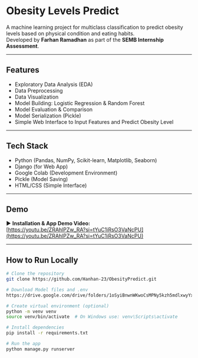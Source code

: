 # Obesity Levels Predict

A machine learning project for multiclass classification to predict obesity levels based on physical condition and eating habits.  
Developed by **Farhan Ramadhan** as part of the **SEMB Internship Assessment**.

---

## Features
- Exploratory Data Analysis (EDA)
- Data Preprocessing
- Data Visualization
- Model Building: Logistic Regression & Random Forest
- Model Evaluation & Comparison
- Model Serialization (Pickle)
- Simple Web Interface to Input Features and Predict Obesity Level

---

## Tech Stack
- Python (Pandas, NumPy, Scikit-learn, Matplotlib, Seaborn)
- Django (for Web App)
- Google Colab (Development Environment)
- Pickle (Model Saving)
- HTML/CSS (Simple Interface)

---

## Demo

▶️ **Installation & App Demo Video:**  
[https://youtu.be/ZRAhlPZw_RA?si=tYuC1iRsO3VaNcPU](https://youtu.be/ZRAhlPZw_RA?si=tYuC1iRsO3VaNcPU)

---


## How to Run Locally

```bash
# Clone the repository
git clone https://github.com/Hanhan-23/ObesityPredict.git

# Download Model files and .env
https://drive.google.com/drive/folders/1oSyiBnwnWKwoCsMPNy5kzh5mdlxwyYxR?usp=sharing

# Create virtual environment (optional)
python -m venv venv
source venv/bin/activate  # On Windows use: venv\Scripts\activate

# Install dependencies
pip install -r requirements.txt

# Run the app
python manage.py runserver

